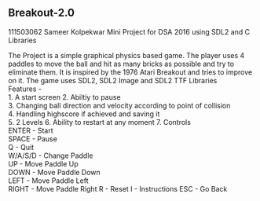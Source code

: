 ## Breakout-2.0
111503062
Sameer Kolpekwar
Mini Project for DSA 2016 using SDL2 and C Libraries 


The Project is a simple graphical physics based game. The player uses 4 paddles to move the ball and hit as many bricks as possible and try to eliminate them. It is inspired by the 1976 Atari Breakout and tries to improve on it. 
The game uses SDL2, SDL2 Image and SDL2 TTF Libraries  
   Features -   
	1. A start screen
	2. Abiltiy to pause  
	3. Changing ball direction and velocity according to point of collision  
	4. Handling highscore if achieved and saving it     
  5. 2 Levels
  6. Ability to restart at any moment
  7.
   Controls  
	ENTER       - Start  
	SPACE       - Pause  
	Q           - Quit  
	W/A/S/D     - Change Paddle  
	UP          - Move Paddle Up  
	DOWN        - Move Paddle Down  
	LEFT        - Move Paddle Left  
	RIGHT       - Move Paddle Right
  R           - Reset
  I           - Instructions
  ESC         - Go Back
